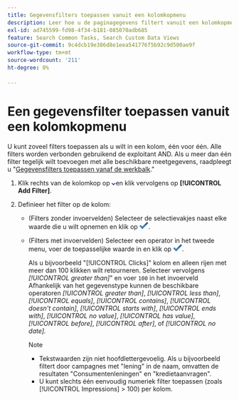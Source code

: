 ```yaml
---
title: Gegevensfilters toepassen vanuit een kolomkopmenu
description: Leer hoe u de paginagegevens filtert vanuit een kolomkopmenu.
exl-id: ad745599-fd98-4f34-b181-085070adb685
feature: Search Common Tasks, Search Custom Data Views
source-git-commit: 9c4dcb19e386d8e1eea541776f5b92c9d500ae9f
workflow-type: tm+mt
source-wordcount: '211'
ht-degree: 0%

---
```


# Een gegevensfilter toepassen vanuit een kolomkopmenu

U kunt zoveel filters toepassen als u wilt in een kolom, één voor één. Alle filters worden verbonden gebruikend de exploitant AND. Als u meer dan één filter tegelijk wilt toevoegen met alle beschikbare meetgegevens, raadpleegt u &quot;[Gegevensfilters toepassen vanaf de werkbalk](column-filter-apply-from-toolbar.md).&quot;

1. Klik rechts van de kolomkop op ![Pijl-omlaag](/help/search-social-commerce/assets/arrow-down-dropdown.png "Pijl-omlaag")en klik vervolgens op **[!UICONTROL Add Filter]**.

1. Definieer het filter op de kolom:

   * (Filters zonder invoervelden) Selecteer de selectievakjes naast elke waarde die u wilt opnemen en klik op ![Filter bijwerken](/help/search-social-commerce/assets/select.png "Filter bijwerken").

   * (Filters met invoervelden) Selecteer een operator in het tweede menu, voer de toepasselijke waarde in en klik op ![Filter bijwerken](/help/search-social-commerce/assets/select.png "Filter bijwerken").

     Als u bijvoorbeeld &quot;[!UICONTROL Clicks]&quot; kolom en alleen rijen met meer dan 100 klikken wilt retourneren. Selecteer vervolgens *[!UICONTROL greater than]*&quot; en voer `100` in het invoerveld Afhankelijk van het gegevenstype kunnen de beschikbare operatoren *[!UICONTROL greater than]*, *[!UICONTROL less than]*, *[!UICONTROL equals]*, *[!UICONTROL contains]*, *[!UICONTROL doesn't contain]*, *[!UICONTROL starts with]*, *[!UICONTROL ends with]*, *[!UICONTROL no value]*, *[!UICONTROL has value]*, *[!UICONTROL before]*, *[!UICONTROL after]*, of *[!UICONTROL no date].*

     >[!NOTE]
     >
     >* Tekstwaarden zijn niet hoofdlettergevoelig. Als u bijvoorbeeld filtert door campagnes met &quot;lening&quot; in de naam, omvatten de resultaten &quot;Consumentenleningen&quot; en &quot;kredietaanvragen&quot;.
     >* U kunt slechts één eenvoudig numeriek filter toepassen (zoals [!UICONTROL Impressions] \> 100) per kolom.
